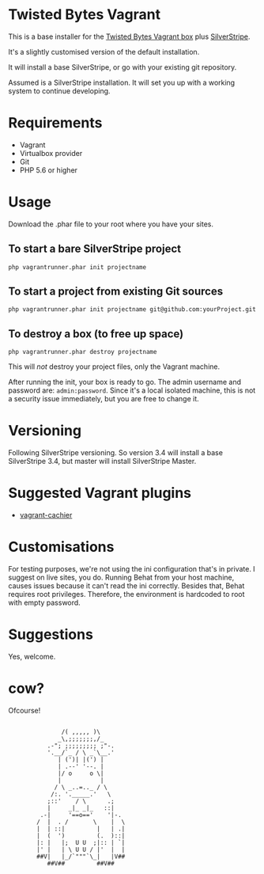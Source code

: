 # Twisted Bytes Vagrant

This is a base installer for the [Twisted Bytes Vagrant box](https://www.twistedbytes.nl/en/blog/php-vagrant-box/) plus [SilverStripe](https://silverstripe.org).

It's a slightly customised version of the default installation.

It will install a base SilverStripe, or go with your existing git repository.

Assumed is a SilverStripe installation. It will set you up with a working system to continue developing.

# Requirements

* Vagrant
* Virtualbox provider
* Git
* PHP 5.6 or higher

# Usage

Download the .phar file to your root where you have your sites.

## To start a bare SilverStripe project

`php vagrantrunner.phar init projectname`

## To start a project from existing Git sources

`php vagrantrunner.phar init projectname git@github.com:yourProject.git`

## To destroy a box (to free up space)

```php vagrantrunner.phar destroy projectname```

This will _not_ destroy your project files, only the Vagrant machine.


After running the init, your box is ready to go. The admin username and password are: `admin:password`. Since it's a local isolated machine, this is not a security issue immediately, but you are free to change it.

# Versioning

Following SilverStripe versioning. So version 3.4 will install a base SilverStripe 3.4, but master will install SilverStripe Master.

# Suggested Vagrant plugins

* [vagrant-cachier](http://fgrehm.viewdocs.io/vagrant-cachier/)

# Customisations

For testing purposes, we're not using the ini configuration that's in private. I suggest on live sites, you do.
Running Behat from your host machine, causes issues because it can't read the ini correctly.
Besides that, Behat requires root privileges. Therefore, the environment is hardcoded to root with empty password.

# Suggestions

Yes, welcome.

# cow?

Ofcourse!

```

               /( ,,,,, )\
              _\,;;;;;;;,/_
           .-"; ;;;;;;;;; ;"-.
           '.__/`_ / \ _`\__.'
              | (')| |(') |
              | .--' '--. |
              |/ o     o \|
              |           |
             / \ _..=.._ / \
            /:. '._____.'   \
           ;::'    / \      .;
           |     _|_ _|_   ::|
         .-|     '==o=='    '|-.
        /  |  . /       \    |  \
        |  | ::|         |   | .|
        |  (  ')         (.  )::|
        |: |   |;  U U  ;|:: | `|
        |' |   | \ U U / |'  |  |
        ##V|   |_/`"""`\_|   |V##
           ##V##         ##V##
```